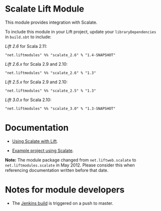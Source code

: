 Scalate Lift Module
==================

This module provides integration with Scalate.

To include this module in your Lift project, update your `libraryDependencies` in `build.sbt` to include:

*Lift 2.6* for Scala 2.11:

    "net.liftmodules" %% "scalate_2.6" % "1.4-SNAPSHOT"

*Lift 2.6.x* for Scala 2.9 and 2.10:

    "net.liftmodules" %% "scalate_2.6" % "1.3"

*Lift 2.5.x* for Scala 2.9 and 2.10:

    "net.liftmodules" %% "scalate_2.5" % "1.3"

*Lift 3.0.x* for Scala 2.10:

    "net.liftmodules" %% "scalate_3.0" % "1.3-SNAPSHOT"

Documentation
=============

* [Using Scalate with Lift](http://scalate.fusesource.org/documentation/lift.html).

* [Example project using Scalate](https://github.com/lift/lift/tree/master/examples/helloscalate).

**Note:** The module package changed from `net.liftweb.scalate` to `net.liftmodules.scalate` in May 2012.  Please consider this when referencing documentation written before that date.


Notes for module developers
===========================

* The [Jenkins build](https://liftmodules.ci.cloudbees.com/job/scalate/) is triggered on a push to master.



